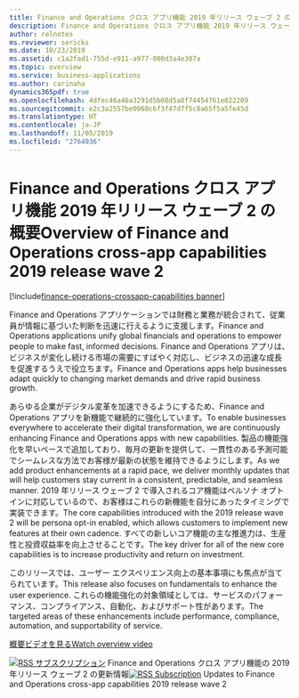 ```yaml
---
title: Finance and Operations クロス アプリ機能 2019 年リリース ウェーブ 2 の概要
description: Finance and Operations クロス アプリ機能 2019 年リリース ウェーブ 2 の概要
author: relnotes
ms.reviewer: sericks
ms.date: 10/23/2019
ms.assetid: c1a2fad1-755d-e911-a977-000d3a4e307a
ms.topic: overview
ms.service: business-applications
ms.author: carinaha
dynamics365pdf: true
ms.openlocfilehash: 4dfec46a46a3291d5b08d5a8f74454761e822209
ms.sourcegitcommit: e2c3a2557be0960c6f3f47d7f5c8a65f5a5fe45d
ms.translationtype: HT
ms.contentlocale: ja-JP
ms.lasthandoff: 11/05/2019
ms.locfileid: "2764936"
---
```

# <a name="overview-of-finance-and-operations-cross-app-capabilities-2019-release-wave-2"></a><span data-ttu-id="00613-103">Finance and Operations クロス アプリ機能 2019 年リリース ウェーブ 2 の概要</span><span class="sxs-lookup"><span data-stu-id="00613-103">Overview of Finance and Operations cross-app capabilities 2019 release wave 2</span></span>
[!include[finance-operations-crossapp-capabilities banner](../includes/finance-operations-crossapp-capabilities.md)]

<!--overview start-->
<span data-ttu-id="00613-104">Finance and Operations アプリケーションでは財務と業務が統合されて、従業員が情報に基づいた判断を迅速に行えるように支援します。</span><span class="sxs-lookup"><span data-stu-id="00613-104">Finance and Operations applications unify global financials and operations to empower people to make fast, informed decisions.</span></span> <span data-ttu-id="00613-105">Finance and Operations アプリは、ビジネスが変化し続ける市場の需要にすばやく対応し、ビジネスの迅速な成長を促進するうえで役立ちます。</span><span class="sxs-lookup"><span data-stu-id="00613-105">Finance and Operations apps help businesses adapt quickly to changing market demands and drive rapid business growth.</span></span> 

<span data-ttu-id="00613-106">あらゆる企業がデジタル変革を加速できるようにするため、Finance and Operations アプリを新機能で継続的に強化しています。</span><span class="sxs-lookup"><span data-stu-id="00613-106">To enable businesses everywhere to accelerate their digital transformation, we are continuously enhancing Finance and Operations apps with new capabilities.</span></span> <span data-ttu-id="00613-107">製品の機能強化を早いペースで追加しており、毎月の更新を提供して、一貫性のある予測可能でシームレスな方法でお客様が最新の状態を維持できるようにします。</span><span class="sxs-lookup"><span data-stu-id="00613-107">As we add product enhancements at a rapid pace, we deliver monthly updates that will help customers stay current in a consistent, predictable, and seamless manner.</span></span> <span data-ttu-id="00613-108">2019 年リリース ウェーブ 2 で導入されるコア機能はペルソナ オプトインに対応しているので、お客様はこれらの新機能を自分にあったタイミングで実装できます。</span><span class="sxs-lookup"><span data-stu-id="00613-108">The core capabilities introduced with the 2019 release wave 2 will be persona opt-in enabled, which allows customers to implement new features at their own cadence.</span></span> <span data-ttu-id="00613-109">すべての新しいコア機能の主な推進力は、生産性と投資収益率を向上させることです。</span><span class="sxs-lookup"><span data-stu-id="00613-109">The key driver for all of the new core capabilities is to increase productivity and return on investment.</span></span> 

<span data-ttu-id="00613-110">このリリースでは、ユーザー エクスペリエンス向上の基本事項にも焦点が当てられています。</span><span class="sxs-lookup"><span data-stu-id="00613-110">This release also focuses on fundamentals to enhance the user experience.</span></span> <span data-ttu-id="00613-111">これらの機能強化の対象領域としては、サービスのパフォーマンス、コンプライアンス、自動化、およびサポート性があります。</span><span class="sxs-lookup"><span data-stu-id="00613-111">The targeted areas of these enhancements include performance, compliance, automation, and supportability of service.</span></span>

[<span data-ttu-id="00613-112">概要ビデオを見る</span><span class="sxs-lookup"><span data-stu-id="00613-112">Watch overview video</span></span>](https://aka.ms/ROGFO19RW2ROV)

<span data-ttu-id="00613-113">[![RSS サブスクリプション](/dynamics365-release-plan/media/feed-icon.png "RSS サブスクリプション")](https://docs.microsoft.com/api/search/rss?locale=en-us&$filter=scopes%2Fany(t%3A%20t%20eq%20%27\finance-operations-crossapp-capabilities-192%27)) Finance and Operations クロス アプリ機能の 2019 年リリース ウェーブ 2 の更新情報</span><span class="sxs-lookup"><span data-stu-id="00613-113">[![RSS Subscription](/dynamics365-release-plan/media/feed-icon.png "RSS Subscription")](https://docs.microsoft.com/api/search/rss?locale=en-us&$filter=scopes%2Fany(t%3A%20t%20eq%20%27\finance-operations-crossapp-capabilities-192%27)) Updates to Finance and Operations cross-app capabilities 2019 release wave 2</span></span>
<!--overview end-->
